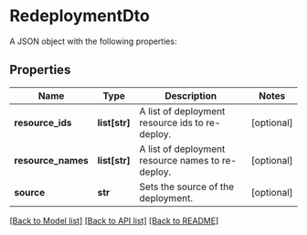 # RedeploymentDto

A JSON object with the following properties:
## Properties
Name | Type | Description | Notes
------------ | ------------- | ------------- | -------------
**resource_ids** | **list[str]** | A list of deployment resource ids to re-deploy. | [optional] 
**resource_names** | **list[str]** | A list of deployment resource names to re-deploy. | [optional] 
**source** | **str** | Sets the source of the deployment. | [optional] 

[[Back to Model list]](../README.md#documentation-for-models) [[Back to API list]](../README.md#documentation-for-api-endpoints) [[Back to README]](../README.md)


